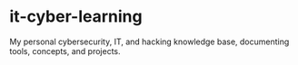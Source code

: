 # it-cyber-learning
My personal cybersecurity, IT, and hacking knowledge base, documenting tools, concepts, and projects.
